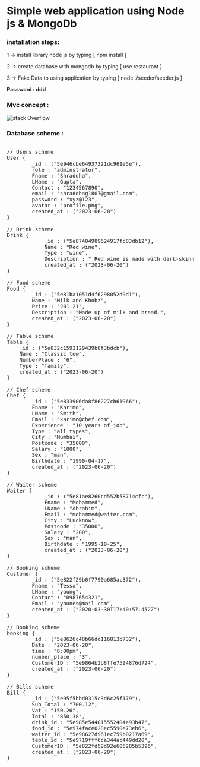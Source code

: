 
# Simple web application using Node js & MongoDb

<h3>installation steps: </h3>

1 -> install library node js by typing [ npm install ]

2 -> create database with mongodb by typing [ use restaurant ]

3 -> Fake Data to using application by typing [ node ./seeder/seeder.js ]

<strong>Password : ddd</strong>

<h3>Mvc concept : </h3>

![stack Overflow](https://2.bp.blogspot.com/-I6bIQMAj-Nc/WWaQAbXnfJI/AAAAAAAABZg/aVDBAFcksSogYYNgWqd1GIkOZgtQuCQ7ACLcBGAs/s320/icon-aspnetmvc.png)

<h3>Database scheme :</h3>

<pre> 
// Users scheme
User {
        _id : ("5e946cbe64937321dc961e5e"),
        role : "adminstrator",
        Fname : "Shraddha",
        LName : "Gupta",
        Contact : "1234567890",
        email : "shraddhag1807@gmail.com",
        password : "xyz@123",
        avatar : "profile.png",
        created_at : ("2023-06-20")
}

// Drink scheme
Drink {
            _id : ("5e87404989624917fc83db12"),
            Name : "Red wine",
            Type : "wine",
            Description : " Red wine is made with dark-skinned rather than light-skinned grapes.",
            created_at : ("2023-06-20")
}

// Food scheme
Food {
        _id : ("5e81ba1051d4f6298052d9d1"),
        Name : "Milk and Khobz",
        Price : "201.21",
        Description : "Made up of milk and bread.",
        created_at : ("2023-06-20")
}

// Table scheme
Table {
    _id : ("5e832c1593129439b8f3bdcb"),
    Name : "Classic tow",
    NumberPlace : "6",
    Type : "family",
    created_at : ("2023-06-20")
}

// Chef scheme
Chef {
        _id : ("5e833906da8f86227cb61966"),
        Fname : "Karimo",
        LName : "Smith",
        Email : "karimo@chef.com",
        Experience : "10 years of job",
        Type : "all types",
        City : "Mumbai",
        Postcode : "35000",
        Salary : "1000",
        Sex : "man",
        Birthdate : "1990-04-17",
        created_at : ("2023-06-20")
}

// Waiter scheme
Waiter {
            _id : ("5e81ae8260cd552b58714cfc"),
            Fname : "Mohammed",
            LName : "Abrahim",
            Email : "mohammed@waiter.com",
            City : "Lucknow",
            Postcode : "35000",
            Salary : "200",
            Sex : "man",
            Birthdate : "1995-10-25",
            created_at : ("2023-06-20")
}

// Booking scheme
Customer {
        _id : ("5e822f29b0f7790a685ac372"),
        Fname : "Tessa",
        LName : "young",
        Contact : "0987654321",
        Email : "younes@mail.com",
        created_at : ("2020-03-30T17:40:57.452Z")
}

// Booking scheme
booking {
        _id : ("5e8626c48b66dd116813b732"),
        Date : "2023-06-20",
        time : "8:00pm",
        number_place : "3",
        CustomerID : "5e9864b2b8ffe7594876d724",
        created_at : ("2023-06-20")
}

// Bills scheme
Bill {
        _id : ("5e95f5bbd0315c3d6c25f179"),
        Sub_Total : "700.12",
        Vat : "150.26",
        Total : "850.38",
        drink_id : "5e985e544815552404e93b47",
        food_id : "5e974face028ec5590e73eb6",
        waiter_id : "5e98627d961ec759b0217a69",
        table_id : "5e9719fff6ca344ac449dd20",
        CustomerID : "5e822fd59d92e605285b5396",
        created_at : ("2023-06-20")
}
</pre> 
